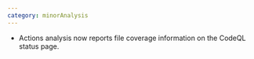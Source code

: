 ```yaml
---
category: minorAnalysis
---
```

* Actions analysis now reports file coverage information on the CodeQL status page.
